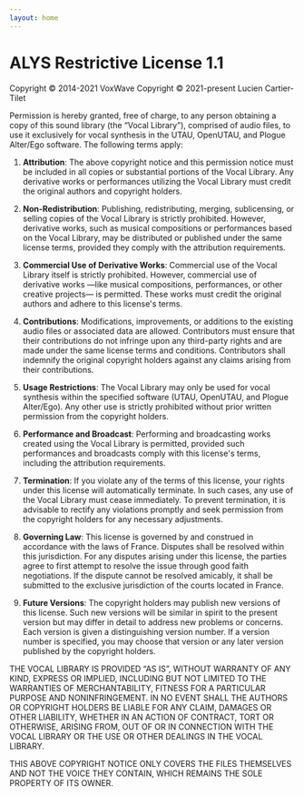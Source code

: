 ```yaml
---
layout: home
---
```


# ALYS Restrictive License 1.1

Copyright © 2014-2021 VoxWave
Copyright © 2021-present Lucien Cartier-Tilet

Permission is hereby granted, free of charge, to any person obtaining a copy of this sound library (the “Vocal Library”), comprised of audio files, to use it exclusively for vocal synthesis in the UTAU, OpenUTAU, and Plogue Alter/Ego software. The following terms apply:

1. **Attribution**: The above copyright notice and this permission notice must be included in all copies or substantial portions of the Vocal Library. Any derivative works or performances utilizing the Vocal Library must credit the original authors and copyright holders.

2. **Non-Redistribution**: Publishing, redistributing, merging, sublicensing, or selling copies of the Vocal Library is strictly prohibited. However, derivative works, such as musical compositions or performances based on the Vocal Library, may be distributed or published under the same license terms, provided they comply with the attribution requirements.

3. **Commercial Use of Derivative Works**: Commercial use of the Vocal Library itself is strictly prohibited. However, commercial use of derivative works —like musical compositions, performances, or other creative projects— is permitted. These works must credit the original authors and adhere to this license's terms.

4. **Contributions**: Modifications, improvements, or additions to the existing audio files or associated data are allowed. Contributors must ensure that their contributions do not infringe upon any third-party rights and are made under the same license terms and conditions. Contributors shall indemnify the original copyright holders against any claims arising from their contributions.

5. **Usage Restrictions**: The Vocal Library may only be used for vocal synthesis within the specified software (UTAU, OpenUTAU, and Plogue Alter/Ego). Any other use is strictly prohibited without prior written permission from the copyright holders.

6. **Performance and Broadcast**: Performing and broadcasting works created using the Vocal Library is permitted, provided such performances and broadcasts comply with this license's terms, including the attribution requirements.

7. **Termination**: If you violate any of the terms of this license, your rights under this license will automatically terminate. In such cases, any use of the Vocal Library must cease immediately. To prevent termination, it is advisable to rectify any violations promptly and seek permission from the copyright holders for any necessary adjustments.

8. **Governing Law**: This license is governed by and construed in accordance with the laws of France. Disputes shall be resolved within this jurisdiction. For any disputes arising under this license, the parties agree to first attempt to resolve the issue through good faith negotiations. If the dispute cannot be resolved amicably, it shall be submitted to the exclusive jurisdiction of the courts located in France.

9. **Future Versions**: The copyright holders may publish new versions of this license. Such new versions will be similar in spirit to the present version but may differ in detail to address new problems or concerns. Each version is given a distinguishing version number. If a version number is specified, you may choose that version or any later version published by the copyright holders.

THE VOCAL LIBRARY IS PROVIDED “AS IS”, WITHOUT WARRANTY OF ANY KIND, EXPRESS OR IMPLIED, INCLUDING BUT NOT LIMITED TO THE WARRANTIES OF MERCHANTABILITY, FITNESS FOR A PARTICULAR PURPOSE AND NONINFRINGEMENT. IN NO EVENT SHALL THE AUTHORS OR COPYRIGHT HOLDERS BE LIABLE FOR ANY CLAIM, DAMAGES OR OTHER LIABILITY, WHETHER IN AN ACTION OF CONTRACT, TORT OR OTHERWISE, ARISING FROM, OUT OF OR IN CONNECTION WITH THE VOCAL LIBRARY OR THE USE OR OTHER DEALINGS IN THE VOCAL LIBRARY.

THIS ABOVE COPYRIGHT NOTICE ONLY COVERS THE FILES THEMSELVES AND NOT THE VOICE THEY CONTAIN, WHICH REMAINS THE SOLE PROPERTY OF ITS OWNER.
